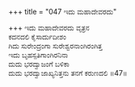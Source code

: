 +++
title = "047 ಇದು ಮಹಾದೇವರದು"

+++
ಇದು ಮಹಾದೇವರದು ವೃತ್ರನ  
ಕದನದಲಿ ಕೈಸಾರ್ದುದೀಶಂ  
ಗಿದು ಸುರೇಂದ್ರಂಗಾ ಸುರೇಶ್ವರನಾಂಗಿರಂಗಿತ್ತ  
ಇದು ಬೃಹಸ್ಪತಿಗಾಂಗಿರನಿನಾ  
ದುದು ಭರದ್ವಾಜಂಗೆ ಬಳಿಕಾ  
ದುದು ಭರದ್ವಾಜಾಖ್ಯನಿತ್ತನು ತನಗೆ ಕರುಣದಲಿ    ॥47॥